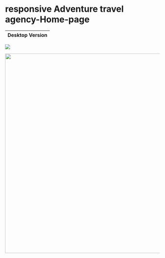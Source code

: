 #  responsive Adventure travel agency-Home-page
Desktop Version             |  
:-------------------------:|
![](images/desktopversion.png) 

<img align="left" width="650"
src="[https://github.com/ShroukMatter/Travel-Agency-/blob/main/images/desktopversion.png]">

